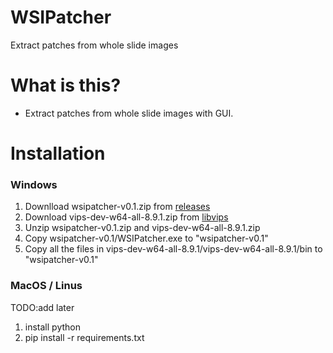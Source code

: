 # WSIPatcher

Extract patches from whole slide images

# What is this?

- Extract patches from whole slide images with GUI.

# Installation

### Windows

1. Downlload wsipatcher-v0.1.zip from [releases](https://github.com/tand826/WSIPatcher/releases)
2. Download vips-dev-w64-all-8.9.1.zip from [libvips](https://github.com/libvips/libvips/releases)
3. Unzip wsipatcher-v0.1.zip and vips-dev-w64-all-8.9.1.zip
4. Copy wsipatcher-v0.1/WSIPatcher.exe to "wsipatcher-v0.1"
5. Copy all the files in vips-dev-w64-all-8.9.1/vips-dev-w64-all-8.9.1/bin to "wsipatcher-v0.1"

### MacOS / Linus

TODO:add later

1. install python
2. pip install -r requirements.txt
